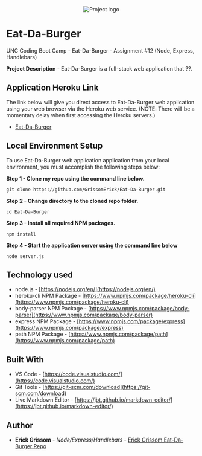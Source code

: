 <div align="center">
<img src="https://github.com/GrissomErick/Eat-Da-Burger/blob/master/images/eatdaburger.png?raw=true" alt="Project logo"></img>
</div>

# Eat-Da-Burger
UNC Coding Boot Camp - Eat-Da-Burger - Assignment #12 (Node, Express, Handlebars)
 <p></p>
 
**Project Description** - Eat-Da-Burger is a full-stack web application that ??.

## Application Heroku Link
The link below will give you direct access to Eat-Da-Burger web application using your web browser via the Heroku web service. (NOTE: There will be a momentary delay when first accessing the Heroku servers.)

<!-- Heroku References: https://evening-ridge-94356.herokuapp.com/ | https://git.heroku.com/evening-ridge-94356.git -->
* [Eat-Da-Burger](http://www.google.com/)

## Local Environment Setup
To use Eat-Da-Burger web application application from your local environment, you must accomplish the following steps below:

**Step 1 - Clone my repo using the command line below.**
```
git clone https://github.com/GrissomErick/Eat-Da-Burger.git
```
**Step 2 - Change directory to the cloned repo folder.**
```
cd Eat-Da-Burger
```
**Step 3 - Install all required NPM packages.**
```
npm install
```
**Step 4 - Start the application server using the command line below**
```
node server.js
```

## Technology used
- node.js - [https://nodejs.org/en/](https://nodejs.org/en/)
- heroku-cli NPM Package - [https://www.npmjs.com/package/heroku-cli](https://www.npmjs.com/package/heroku-cli)
- body-parser NPM Package - [https://www.npmjs.com/package/body-parser](https://www.npmjs.com/package/body-parser)
- express NPM Package - [https://www.npmjs.com/package/express](https://www.npmjs.com/package/express)
- path NPM Package - [https://www.npmjs.com/package/path](https://www.npmjs.com/package/path)

<!--
- node.js - [https://nodejs.org/en/](https://nodejs.org/en/)
- mysql NPM Package - [https://www.npmjs.com/package/mysql](https://www.npmjs.com/package/mysql)
- inquirer NPM Package - [https://www.npmjs.com/package/inquirer](https://www.npmjs.com/package/inquirer)
- cli-table NPM Package - [https://www.npmjs.com/package/cli-table](https://www.npmjs.com/package/cli-table)
- heroku-cli NPM Package - [https://www.npmjs.com/package/heroku-cli](https://www.npmjs.com/package/heroku-cli)
- express NPM Package - [https://www.npmjs.com/package/express](https://www.npmjs.com/package/express)
- path - [https://www.npmjs.com/package/path](https://www.npmjs.com/package/path)
- body-parser NPM Package - [https://www.npmjs.com/package/body-parser](https://www.npmjs.com/package/body-parser)
-->

## Built With

* VS Code - [https://code.visualstudio.com/](https://code.visualstudio.com/)
* Git Tools - [https://git-scm.com/download](https://git-scm.com/download)
* Live Markdown Editor - [https://jbt.github.io/markdown-editor/](https://jbt.github.io/markdown-editor/)

## Author

* **Erick Grissom** - *Node/Express/Handlebars* - [Erick Grissom Eat-Da-Burger Repo](https://github.com/GrissomErick/Eat-Da-Burger)
